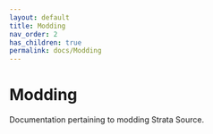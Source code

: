 ```yaml
---
layout: default
title: Modding
nav_order: 2
has_children: true
permalink: docs/Modding
---
```


# Modding

Documentation pertaining to modding Strata Source.
